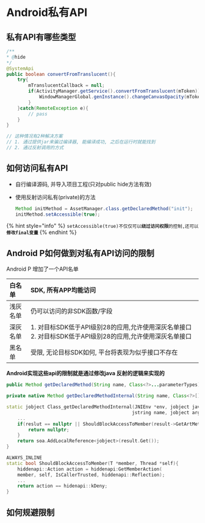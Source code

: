 # Android私有API

## 私有API有哪些类型

```java
/**
* @hide
*/
@SystemApi
public boolean convertFromTranslucent(){
    try{
        mTranslucentCallback = null;
        if(ActivityManager.getService().convertFromTranslucent(mToken)){
            WindowManagerGlobal.genInstance().changeCanvasOpacity(mToken, true);
        }
    }catch(RemoteException e){
        // pass
    }
}

// 这种情况有2种解决方案
// 1. 通过提供jar来骗过编译器, 能编译成功, 之后在运行时就能找到
// 2. 通过反射调用的方式
```

## 如何访问私有API

* 自行编译源码, 并导入项目工程\(只对public hide方法有效\)
* 使用反射访问私有\(private\)的方法

  ```java
  Method initMethod = AssetManager.class.getDeclaredMethod("init");
  initMethod.setAccessible(true);
  ```

{% hint style="info" %}
`setAccessible(true)不仅仅可以`**`绕过访问权限`**`的控制,还可以`**`修改final变量`**
{% endhint %}

## Android P如何做到对私有API访问的限制

Android P 增加了一个API名单

| 白名单 | SDK, 所有APP均能访问 |
| :--- | :--- |
| 浅灰名单 | 仍可以访问的非SDK函数/字段 |
| 深灰名单 | 1. 对目标SDK低于API级别28的应用,允许使用深灰名单接口  2. 对目标SDK低于API级别28的应用,允许使用深灰名单接口 |
| 黑名单 | 受限, 无论目标SDK如何, 平台将表现为似乎接口不存在 |

**Android实现这些api的限制就是通过修改java 反射的逻辑来实现的**

```java
public Method getDeclaredMethod(String name, Class<?>...parameterTypes)
```

```java
private native Method getDeclaredMethodInternal(String name, Class<?>[] args);
```

```cpp
static jobject Class_getDeclaredMethodInternal(JNIEnv *env, jobject javaThis, 
                                              jstring name, jobject args){
    ...
    if(reslut == nullptr || ShouldBlockAccessToMember(result->GetArtMethod(), soa.Self())){
        return nullptr;
    }
    return soa.AddLocalReference<jobject>(result.Get());
}
```

```cpp
ALWAYS_INLINE
static bool ShouldBlockAccessToMember(T *member, Thread *self){
    hiddenapi::Action action = hiddenapi:GetMemberAction(
    member, self, IsCallerTrusted, hiddenapi::Reflection);
    ...
    return action == hidenapi::kDeny;
}
```

## 如何规避限制

